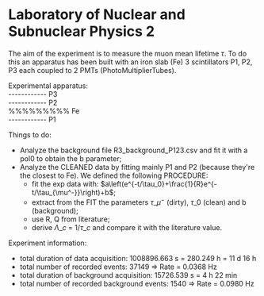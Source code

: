 # Laboratory of Nuclear and Subnuclear Physics 2
The aim of the experiment is to measure the muon mean lifetime $`\tau`$. To do this an apparatus has been built with an iron slab (Fe) 3 scintillators P1, P2, P3 each coupled to 2 PMTs (PhotoMultiplierTubes).

Experimental apparatus: <br />
 ------------	P3 <br />
 ------------	P2 <br />
%%%%%%%%%	Fe <br />
 ------------	P1 <br />

Things to do:
- Analyze the background file R3\_background\_P123.csv and fit it with a pol0 to obtain the b parameter;
- Analyze the CLEANED data by fitting mainly P1 and P2 (because they're the closest to Fe). We defined the following PROCEDURE:
	- fit the exp data with: $`a\left(e^{-t/\tau_0}+\frac{1}{R}e^{-t/\tau_{\mu^-}}\right)+b`$;
	- extract from the FIT the parameters $\tau\_{\mu^-}$ (dirty), $\tau\_0$ (clean) and b (background);
	- use R, Q from literature;
	- derive $\Lambda\_c$ = $1/\tau\_c$ and compare it with the literature value.


Experiment information:
- total duration of data acquisition: 1008896.663 s = 280.249 h = 11 d 16 h
- total number of recorded events: 37149 => Rate = 0.0368 Hz
- total duration of background acquisition: 15726.539 s = 4 h 22 min
- total number of recorded background events: 1540 => Rate = 0.0980 Hz
